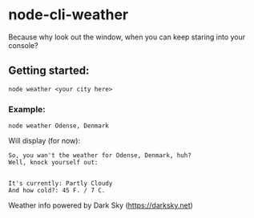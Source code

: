 # node-cli-weather

Because why look out the window, when you can keep staring into your console?

## Getting started: 
```
node weather <your city here>
```

### Example:
```
node weather Odense, Denmark
```

Will display (for now): 
```
So, you wan't the weather for Odense, Denmark, huh?
Well, knock yourself out:


It's currently: Partly Cloudy
And how cold?: 45 F. / 7 C.
```


Weather info powered by Dark Sky (https://darksky.net)

